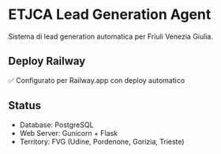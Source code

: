 # ETJCA Lead Generation Agent

Sistema di lead generation automatica per Friuli Venezia Giulia.

## Deploy Railway

✅ Configurato per Railway.app con deploy automatico

## Status

- Database: PostgreSQL
- Web Server: Gunicorn + Flask
- Territory: FVG (Udine, Pordenone, Gorizia, Trieste)